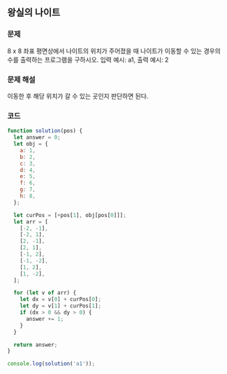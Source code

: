 ## 왕실의 나이트

### 문제

8 x 8 좌표 평면상에서 나이트의 위치가 주어졌을 때 나이트가 이동할 수 있는 경우의 수를 출력하는 프로그램을 구하시오. 입력 예시: a1, 출력 예시: 2

### 문제 해설

이동한 후 해당 위치가 갈 수 있는 곳인지 판단하면 된다.

### 코드

```js
function solution(pos) {
  let answer = 0;
  let obj = {
    a: 1,
    b: 2,
    c: 3,
    d: 4,
    e: 5,
    f: 6,
    g: 7,
    h: 8,
  };

  let curPos = [+pos[1], obj[pos[0]]];
  let arr = [
    [-2, -1],
    [-2, 1],
    [2, -1],
    [2, 1],
    [-1, 2],
    [-1, -2],
    [1, 2],
    [1, -2],
  ];

  for (let v of arr) {
    let dx = v[0] + curPos[0];
    let dy = v[1] + curPos[1];
    if (dx > 0 && dy > 0) {
      answer += 1;
    }
  }

  return answer;
}

console.log(solution('a1'));
```
